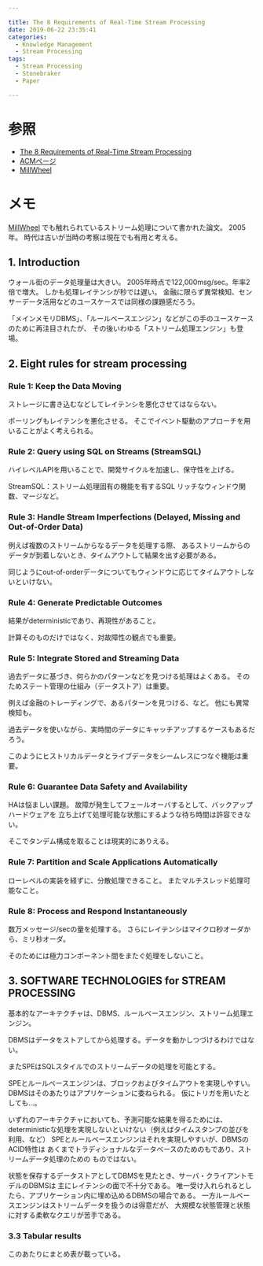```yaml
---

title: The 8 Requirements of Real-Time Stream Processing
date: 2019-06-22 23:35:41
categories:
  - Knowledge Management
  - Stream Processing
tags:
  - Stream Processing
  - Stonebraker
  - Paper

---
```


# 参照

* [The 8 Requirements of Real-Time Stream Processing]
* [ACMページ]
* [MillWheel]

[The 8 Requirements of Real-Time Stream Processing]: http://cs.brown.edu/~ugur/8rulesSigRec.pdf
[ACMページ]: https://dl.acm.org/citation.cfm?id=1107504
[MillWheel]: https://ai.google/research/pubs/pub41378

# メモ

[MillWheel] でも触れられているストリーム処理について書かれた論文。
2005年。
時代は古いが当時の考察は現在でも有用と考える。

## 1. Introduction

ウォール街のデータ処理量は大きい。
2005年時点で122,000msg/sec。年率2倍で増大。
しかも処理レイテンシが秒では遅い。
金融に限らず異常検知、センサーデータ活用などのユースケースでは同様の課題感だろう。

「メインメモリDBMS」、「ルールベースエンジン」などがこの手のユースケースのために再注目されたが、
その後いわゆる「ストリーム処理エンジン」も登場。

## 2. Eight rules for stream processing


### Rule 1: Keep the Data Moving

ストレージに書き込むなどしてレイテンシを悪化させてはならない。

ポーリングもレイテンシを悪化させる。
そこでイベント駆動のアプローチを用いることがよく考えられる。

### Rule 2: Query using SQL on Streams (StreamSQL)

ハイレベルAPIを用いることで、開発サイクルを加速し、保守性を上げる。

StreamSQL：ストリーム処理固有の機能を有するSQL
リッチなウィンドウ関数、マージなど。

### Rule 3: Handle Stream Imperfections (Delayed, Missing and Out-of-Order Data)

例えば複数のストリームからなるデータを処理する際、
あるストリームからのデータが到着しないとき、タイムアウトして結果を出す必要がある。

同じようにout-of-orderデータについてもウィンドウに応じてタイムアウトしないといけない。

### Rule 4: Generate Predictable Outcomes

結果がdeterministicであり、再現性があること。

計算そのものだけではなく、対故障性の観点でも重要。

### Rule 5:  Integrate Stored and Streaming Data

過去データに基づき、何らかのパターンなどを見つける処理はよくある。
そのためステート管理の仕組み（データストア）は重要。

例えば金融のトレーディングで、あるパターンを見つける、など。
他にも異常検知も。

過去データを使いながら、実時間のデータにキャッチアップするケースもあるだろう。

このようにヒストリカルデータとライブデータをシームレスにつなぐ機能は重要。

### Rule 6:  Guarantee Data Safety and Availability

HAは悩ましい課題。
故障が発生してフェールオーバするとして、バックアップハードウェアを
立ち上げて処理可能な状態にするような待ち時間は許容できない。

そこでタンデム構成を取ることは現実的にありえる。

### Rule 7: Partition and Scale Applications Automatically

ローレベルの実装を経ずに、分散処理できること。
またマルチスレッド処理可能なこと。

### Rule 8:  Process and Respond Instantaneously

数万メッセージ/secの量を処理する。
さらにレイテンシはマイクロ秒オーダから、ミリ秒オーダ。

そのためには極力コンポーネント間をまたぐ処理をしないこと。

## 3. SOFTWARE TECHNOLOGIES for STREAM PROCESSING

基本的なアーキテクチャは、DBMS、ルールベースエンジン、ストリーム処理エンジン。

DBMSはデータをストアしてから処理する。データを動かしつづけるわけではない。

またSPEはSQLスタイルでのストリームデータの処理を可能とする。

SPEとルールベースエンジンは、ブロックおよびタイムアウトを実現しやすい。
DBMSはそのあたりはアプリケーションに委ねられる。
仮にトリガを用いたとしても…。

いずれのアーキテクチャにおいても、予測可能な結果を得るためには、
deterministicな処理を実現しないといけない（例えばタイムスタンプの並びを利用、など）
SPEとルールベースエンジンはそれを実現しやすいが、DBMSのACID特性は
あくまでトラディショナルなデータベースのためのもであり、ストリームデータ処理のための
ものではない。

状態を保存するデータストアとしてDBMSを見たとき、サーバ・クライアントモデルのDBMSは
主にレイテンシの面で不十分である。
唯一受け入れられるとしたら、アプリケーション内に埋め込めるDBMSの場合である。
一方ルールベースエンジンはストリームデータを扱うのは得意だが、
大規模な状態管理と状態に対する柔軟なクエリが苦手である。

### 3.3 Tabular results

このあたりにまとめ表が載っている。
